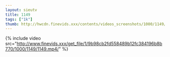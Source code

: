 ```yaml
--- 
layout: sieutv
title: 1149
tags: ["1k"]
thumb: http://hwcdn.finevids.xxx/contents/videos_screenshots/1000/1149/preview.mp4.jpg
---
```

{% include video src="http://www.finevids.xxx/get_file/1/9b98cb2fd558489b12fc384196b8b770/1000/1149/1149.mp4/" %} 
